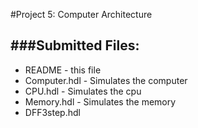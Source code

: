 #Project 5: Computer Architecture


###Submitted Files:
------------------
<ul>
<li>README - this file</li>
<li>Computer.hdl  - Simulates the computer</li>
<li>CPU.hdl - Simulates the cpu</li>
<li>Memory.hdl - Simulates the memory</li>
<li>DFF3step.hdl</li>
</ul>
